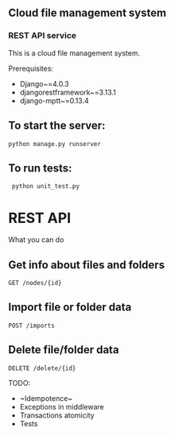 ## Cloud file management system 
### REST API service

This is a cloud file management system. 

Prerequisites:
- Django~=4.0.3
- djangorestframework~=3.13.1
- django-mptt~=0.13.4

## To start the server:
    python manage.py runserver
   
## To run tests:
     python unit_test.py

# REST API
What you can do

## Get info about files and folders
    GET /nodes/{id}
  
## Import file or folder data
    POST /imports

## Delete file/folder data
    DELETE /delete/{id}

TODO:
- ~Idempotence~
- Exceptions in middleware
- Transactions atomicity
- Tests

